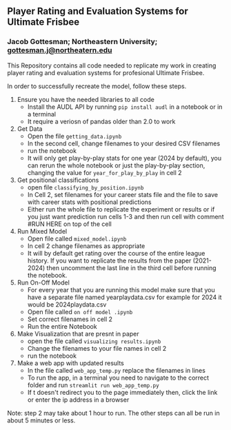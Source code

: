 ## Player Rating and Evaluation Systems for Ultimate Frisbee
### Jacob Gottesman; Northeastern University; gottesman.j@northeatern.edu

This Repository contains all code needed to replicate my work in creating player rating and evaluation systems for profesional Ultimate Frisbee.

In order to successfully recreate the model, follow these steps.

1. Ensure you have the needed libraries to all code
     - Install the AUDL API by running `pip install audl` in a notebook or in a terminal
     - It require a veriosn of pandas older than 2.0 to work
2.  Get Data
     - Open the file `getting_data.ipynb`
     - In the second cell, change filenames to your desired CSV filenames
     - run the notebook
     - It will only get play-by-play stats for one year (2024 by default), you can rerun the whole notebook or just the play-by-play section, changing the value for `year_for_play_by_play` in cell 2
3. Get positional classifications
    - open file `classifying_by_position.ipynb`
     - In Cell 2, set filenames for your career stats file and the file to save with career stats with positional predictions
     - Either run the whole file to replicate the experiment or results or if you just want prediction run cells 1-3 and then run cell with comment #RUN HERE on top of the cell
4. Run Mixed Model
     - Open file called `mixed_model.ipynb`
     - In cell 2 change filenames as appropriate
     - It will by default get rating over the course of the entire league history. If you want to replicate the results from the paper (2021-2024) then uncomment the last line in the third cell before running the notebook.
5. Run On-Off Model
      - For every year that you are running this model make sure that you have a separate file named yearplaydata.csv for example for 2024 it would be 2024playdata.csv
      - Open file called `on off model .ipynb`
      - Set correct filenames in cell 2
      - Run the entire Notebook
6. Make Visualization that are presnt in paper
      - open the file called `visualizing results.ipynb`
      - Change the filenames to your file names in cell 2
      - run the notebook
7. Make a web app with updated results
     - In the file called `web_app_temp.py` replace the filenames in lines
     - To run the app, in a terminal you need to navigate to the correct folder and run `streamlit run web_app_temp.py`
     - If t doesn't redirect you to the page immediately then, click the link or enter the ip address in a browser


Note: step 2 may take about 1 hour to run. The other steps can all be run in about 5 minutes or less. 
